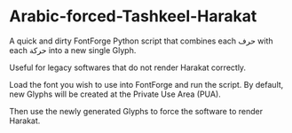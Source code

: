 # Arabic-forced-Tashkeel-Harakat
A quick and dirty FontForge Python script that combines each حرف with each حركة into a new single Glyph.

Useful for legacy softwares that do not render Harakat correctly.

Load the font you wish to use into FontForge and run the script. By default, new Glyphs will be created at the Private Use Area (PUA).

Then use the newly generated Glyphs to force the software to render Harakat.
